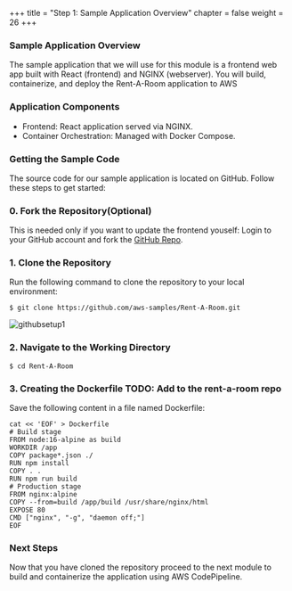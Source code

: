 +++
title = "Step 1: Sample Application Overview"
chapter = false
weight = 26
+++
### Sample Application Overview
The sample application that we will use for this module is a frontend web app built with React (frontend) and NGINX (webserver). You will build, containerize, and deploy the Rent-A-Room application to AWS
### Application Components
* Frontend: React application served via NGINX.
* Container Orchestration: Managed with Docker Compose.
### Getting the Sample Code
The source code for our sample application is located on GitHub. Follow these steps to get started:
### 0. Fork the Repository(Optional)
This is needed only if you want to update the frontend youself:
Login to your GitHub account and fork the [GitHub Repo](https://github.com/aws-samples/Rent-A-Room). 
### 1. Clone the Repository
Run the following command to clone the repository to your local environment:
```
$ git clone https://github.com/aws-samples/Rent-A-Room.git
```
![githubsetup1](/images/githubsetup1.png)
### 2. Navigate to the Working Directory
```
$ cd Rent-A-Room
```
### 3. Creating the Dockerfile TODO: Add to the rent-a-room repo
Save the following content in a file named Dockerfile:
```
cat << 'EOF' > Dockerfile
# Build stage
FROM node:16-alpine as build
WORKDIR /app
COPY package*.json ./
RUN npm install
COPY . .
RUN npm run build
# Production stage
FROM nginx:alpine
COPY --from=build /app/build /usr/share/nginx/html
EXPOSE 80
CMD ["nginx", "-g", "daemon off;"]
EOF
```
### Next Steps
Now that you have cloned the repository proceed to the next module to build and containerize the application using AWS CodePipeline.
